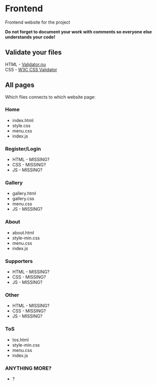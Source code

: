 # Frontend
Frontend website for the project

**Do not forget to document your work with comments so everyone else understands your code!**

## Validate your files
HTML - [Validator.nu](https://validator.nu)  
CSS - [W3C CSS Validator](https://jigsaw.w3.org/css-validator/)

## All pages
Which files connects to which website page:

### Home
  * index.html
  * style.css
  * menu.css
  * index.js

### Register/Login
  * HTML - MISSING?
  * CSS - MISSING?
  * JS - MISSING?
  
### Gallery
  * gallery.html
  * gallery.css
  * menu.css
  * JS - MISSING?

### About
  * about.html
  * style-min.css
  * menu.css
  * index.js

### Supporters
  * HTML - MISSING?
  * CSS - MISSING?
  * JS - MISSING?
  
### Other
  * HTML - MISSING?
  * CSS - MISSING?
  * JS - MISSING?
  
### ToS
  * tos.html
  * style-min.css
  * menu.css
  * index.js

### ANYTHING MORE?
  * ?
